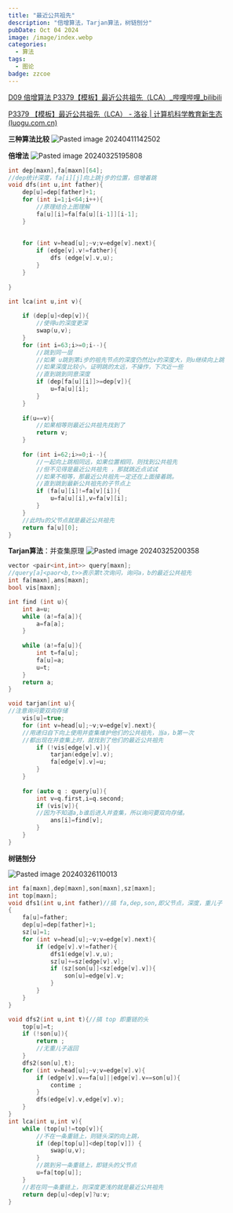 ```yaml
---
title: "最近公共祖先"
description: "倍增算法，Tarjan算法，树链刨分"
pubDate: Oct 04 2024
image: /image/index.webp
categories:
  - 算法
tags:
  - 图论
badge: zzcoe
---
```



[D09 倍增算法 P3379【模板】最近公共祖先（LCA）_哔哩哔哩_bilibili](https://www.bilibili.com/video/BV1vg41197Xh/?spm_id_from=..search-card.all.click)

[P3379 【模板】最近公共祖先（LCA） - 洛谷 | 计算机科学教育新生态 (luogu.com.cn)](https://www.luogu.com.cn/problem/P3379)

**三种算法比较**
![Pasted image 20240411142502](https://zzoce.obs.cn-north-4.myhuaweicloud.com/img/Pasted%20image%2020240411142502.png)


**倍增法**
![Pasted image 20240325195808](https://zzoce.obs.cn-north-4.myhuaweicloud.com/img/Pasted%20image%2020240325195808.png)

```cpp
int dep[maxn],fa[maxn][64]; 
//dep统计深度，fa[i][j]向上跳j步的位置，倍增着跳                 
void dfs(int u,int father){
	dep[u]=dep[father]+1;
	for (int i=1;i<64;i++){
		//原理结合上图理解 
		fa[u][i]=fa[fa[u][i-1]][i-1];
	} 
	
	
	for (int v=head[u];~v;v=edge[v].next){
		if (edge[v].v!=father){
			dfs (edge[v].v,u);
		}
	} 
	
} 

int lca(int u,int v){
	
	if (dep[u]<dep[v]){
		//使得u的深度更深 
		swap(u,v);
	}
	for (int i=63;i>=0;i--){
		//跳到同一层 
		//如果 u跳到第i步的祖先节点的深度仍然比v的深度大，则u继续向上跳
		//如果深度比较小，证明跳的太远，不操作，下次近一些
		//直到跳到同意深度 
		if (dep[fa[u][i]]>=dep[v]){
			u=fa[u][i];
		}
	}
	
	if(u==v){
		//如果相等则最近公共祖先找到了 
		return v;
	} 
	
	for (int i=62;i>=0;i--){
		//一起向上跳相同远，如果位置相同，则找到公共祖先
		//但不见得是最近公共祖先 ，那就跳近点试试
		//如果不相等，那最近公共祖先一定还在上面接着跳。 
		//直到跳到最新公共祖先的子节点上 
		if (fa[u][i]!=fa[v][i]){
			u=fa[u][i],v=fa[v][i];
		}	
	}
	//此时u的父节点就是最近公共祖先 
	return fa[u][0];
}

```

**Tarjan算法**：并查集原理
![Pasted image 20240325200358](https://zzoce.obs.cn-north-4.myhuaweicloud.com/img/Pasted%20image%2020240325200358.png)
```cpp
vector <pair<int,int>> query[maxn];
//query[a]<paor<b,t>>表示第t次询问，询问a，b的最近公共祖先
int fa[maxn],ans[maxn];
bool vis[maxn];

int find (int u){
	int a=u;
	while (a!=fa[a]){
		a=fa[a];
	}
	
	while (a!=fa[u]){
		int t=fa[u];
		fa[u]=a;
		u=t;
	}
	return a;
}

void tarjan(int u){
//注意询问要双向存储
	vis[u]=true;
	for (int v=head[u];~v;v=edge[v].next){
	//用递归自下向上使用并查集维护他们的公共祖先，当a，b第一次
	//都出现在并查集上时，就找到了他们的最近公共祖先
		if (!vis[edge[v].v]){
			tarjan(edge[v].v);
			fa[edge[v].v]=u;
		}
	}
	
	for (auto q : query[u]){
		int v=q.first,i=q.second;
		if (vis[v]){
		//因为不知道a,b谁后进入并查集，所以询问要双向存储。
			ans[i]=find[v];
		}
	}
}
```

**树链刨分**

![Pasted image 20240326110013](https://zzoce.obs.cn-north-4.myhuaweicloud.com/img/Pasted%20image%2020240326110013.png)

```cpp
int fa[maxn],dep[maxn],son[maxn],sz[maxn];
int top[maxn];
void dfs1(int u,int father)//搞 fa,dep,son,即父节点，深度，重儿子 
{
	fa[u]=father;
	dep[u]=dep[father]+1;
	sz[u]=1;
	for (int v=head[u];~v;v=edge[v].next){
		if (edge[v].v!=father){
			dfs1(edge[v].v,u);
			sz[u]+=sz[edge[v].v];
			if (sz[son[u]]<sz[edge[v].v]){
				son[u]=edge[v].v;
			}
		}
	}
}

void dfs2(int u,int t){//搞 top 即重链的头 
	top[u]=t;
	if (!son[u]){
		return ;
		//无重儿子返回 
	}
	dfs2(son[u],t);
	for (int v=head[u];~v;v=edge[v].v){
		if (edge[v].v==fa[u]||edge[v].v==son[u]){
			contime ;
		}
		dfs(edge[v].v,edge[v].v);
	} 
}
int lca(int u,int v){
	while (top[u]!=top[v]){
		//不在一条重链上，则链头深的向上跳， 
		if (dep[top[u]]<dep[top[v]]) {
			swap(u,v);
		}
		//跳到另一条重链上，即链头的父节点 
		u=fa[top[u]];
	}
	//若在同一条重链上，则深度更浅的就是最近公共祖先 
	return dep[u]<dep[v]?u:v;
}
```



